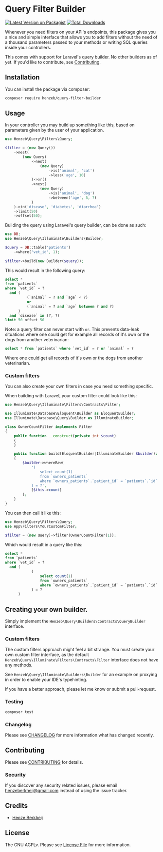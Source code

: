 # Query Filter Builder

[![Latest Version on Packagist](https://img.shields.io/packagist/v/henzeb/query-filter-builder.svg?style=flat-square)](https://packagist.org/packages/henzeb/query-filter-builder)
[![Total Downloads](https://img.shields.io/packagist/dt/henzeb/query-filter-builder.svg?style=flat-square)](https://packagist.org/packages/henzeb/query-filter-builder)

Whenever you need filters on your API's endpoints, this package gives you 
a nice and simple interface that allows you to add filters without the 
need of a thousand parameters passed to your methods or writing SQL queries 
inside your controllers.

This comes with support for Laravel's query builder. No other builders as of yet.
If you'd  like to contribute, see [Contributing](CONTRIBUTING.md).

## Installation

You can install the package via composer:

```bash
composer require henzeb/query-filter-builder
```

## Usage
In your controller you may build up something like this, based on parameters
given by the user of your application.

```php
use Henzeb\Query\Filters\Query;

$filter = (new Query())
    ->nest(
        (new Query)
            ->nest(
                (new Query)
                    ->is('animal', 'cat')
                    ->less('age', 10)
            )->or()
            ->nest(
                (new Query)
                    ->is('animal', 'dog')
                    ->between('age', 5, 7)
            )
    )->in('disease', 'diabetes', 'diarrhea')
    ->limit(50)
    ->offset(50);
```
Building the query using Laravel's query builder, can be done as such:
```php
use DB;
use Henzeb\Query\Illuminate\Builders\Builder;

$query = DB::table('patients')
    ->where('vet_id', 1);
    
$filter->build(new Builder($query));
```
This would result in the following query:
```sql
select *
from `patients`
where `vet_id` = ?
  and (
          (`animal` = ? and `age` < ?)
          or 
          (`animal` = ? and `age` between ? and ?)
      )
  and `disease` in (?, ?)
limit 50 offset 50
```

Note: a query filter can never start with `or`. This prevents data-leak
situations where one could get for example all records of it's own or the 
dogs from another veterinarian:
```sql
select * from `patients` where `vet_id` = ? or `animal` = ?
```
Where one could get all records of it's own or the dogs from another 
veterinarian.

### Custom filters
You can also create your own filters in case you need something specific.

When building with Laravel, your custom filter could look like this:
```php
use Henzeb\Query\Illuminate\Filters\Contracts\Filter;

use Illuminate\Database\Eloquent\Builder as EloquentBuilder;
use Illuminate\Database\Query\Builder as IlluminateBuilder;

class OwnerCountFilter implements Filter
{
    public function __construct(private int $count)
    {
    }

    public function build(EloquentBuilder|IlluminateBuilder $builder): void
    {
        $builder->whereRaw(
            '(
                select count(1) 
                from `owners_patients` 
                where `owners_patients`.`patient_id` = `patients`.`id`
            ) = ?',
            [$this->count]
        );
    }
}
```
You can then call it like this:
```php
use Henzeb\Query\Filters\Query;
use App\Filters\YourCustomFilter;

$filter = (new Query)->filter(OwnerCountFilter(1));
```
Which would result in a query like this:
```sql
select *
from `patients`
where `vet_id` = ?
  and (
            (
                select count(1) 
                from `owners_patients` 
                where `owners_patients`.`patient_id` = `patients`.`id`
            ) = ?
      )
```

## Creating your own builder.
Simply implement the `Henzeb\Query\Builders\Contracts\QueryBuilder` interface.

### Custom filters
The custom filters approach might feel a bit strange. You must create your 
own custom filter interface, as the default 
`Henzeb\Query\Illuminate\Filters\Contracts\Filter` interface does not have any
methods. 

See `Henzeb\Query\Illuminate\Builders\Builder` for an example on proxying in 
order to enable your IDE's typehinting.

If you have a better approach, please let me know or submit a pull-request.

### Testing

```bash
composer test
```

### Changelog

Please see [CHANGELOG](CHANGELOG.md) for more information what has changed recently.

## Contributing

Please see [CONTRIBUTING](CONTRIBUTING.md) for details.

### Security

If you discover any security related issues, please email henzeberkheij@gmail.com instead of using the issue tracker.

## Credits

- [Henze Berkheij](https://github.com/henzeb)

## License

The GNU AGPLv. Please see [License File](LICENSE.md) for more information.
